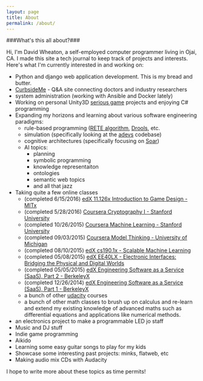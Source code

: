 ```yaml
---
layout: page
title: About
permalink: /about/
---
```


###What's this all about?###

Hi, I'm David Wheaton, a self-employed computer programmer living in Ojai, CA.  I made this site a tech journal to keep track of projects and interests. Here's what I'm currently interested in and working on:

* Python and django web application development. This is my bread and butter.
* [CurbsideMe](https://www.curbsideme.com/) - Q&A site connecting doctors and industry researchers
* system administration (working with Ansible and Docker lately)
* Working on personal Unity3D [serious game](https://en.wikipedia.org/wiki/Serious_game) projects and enjoying C# programming
* Expanding my horizons and learning about various software engineering paradigms:
  * rule-based programming ([RETE algorithm](https://en.wikipedia.org/wiki/Rete_algorithm), [Drools](http://www.drools.org/), etc.
  * simulation (specifically looking at the [adevs](http://web.ornl.gov/~1qn/adevs/) codebase)
  * cognitive architectures (specifically focusing on [Soar](http://soar.eecs.umich.edu/))
  * AI topics:
    * planning
    * symbolic programming
    * knowledge representaiton
    * ontologies
    * semantic web topics
    * and all that jazz
* Taking quite a few online classes
  * (completed 6/15/2016) [edX 11.126x Introduction to Game Design - MITx](https://www.edx.org/course/introduction-game-design-mitx-11-126x-0)
  * (completed 5/28/2016) [Coursera Cryptography I - Stanford University](https://www.coursera.org/learn/crypto/)
  * (completed 10/26/2015) [Coursera Machine Learning - Stanford University](https://www.coursera.org/learn/machine-learning)
  * (completed 09/03/2015) [Coursera Model Thinking - University of Michigan](https://www.coursera.org/learn/modelthinking)
  * (completed 08/10/2015) [edX cs190.1x - Scalable Machine Learning](https://www.edx.org/course/scalable-machine-learning-uc-berkeleyx-cs190-1x)
  * (completed 05/08/2015) [edX EE40LX - Electronic Interfaces: Bridging the Physical and Digital Worlds](https://www.edx.org/course/electronic-interfaces-bridging-physical-uc-berkeleyx-ee40lx-0)
  * (completed 05/05/2015) [edX Engineering Software as a Service (SaaS), Part 2 - BerkeleyX](https://www.edx.org/course/engineering-software-service-saas-part-2-uc-berkeleyx-cs169-2x)
  * (completed 12/26/2014) [edX Engineering Software as a Service (SaaS), Part 1 - BerkeleyX](https://www.edx.org/course/engineering-software-service-saas-part-1-uc-berkeleyx-cs169-1x)
  * a bunch of other [udacity](https://www.udacity.com/) courses
  * a bunch of other math classes to brush up on calculus and re-learn and extend my existing knowledge of advanced maths such as differential equations and applications like numerical methods.
* an electronics project to make a programmable LED jo staff
* Music and DJ stuff
* Indie game programming
* Aikido
* Learning some easy guitar songs to play for my kids
* Showcase some interesting past projects: minks, flatweb, etc
* Making audio mix CDs with Audacity

I hope to write more about these topics as time permits!
